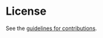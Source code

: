 # License

See the
[guidelines for contributions](https://github.com/thomas-fossati/draft-tls-ext-header/blob/master/CONTRIBUTING.md).
